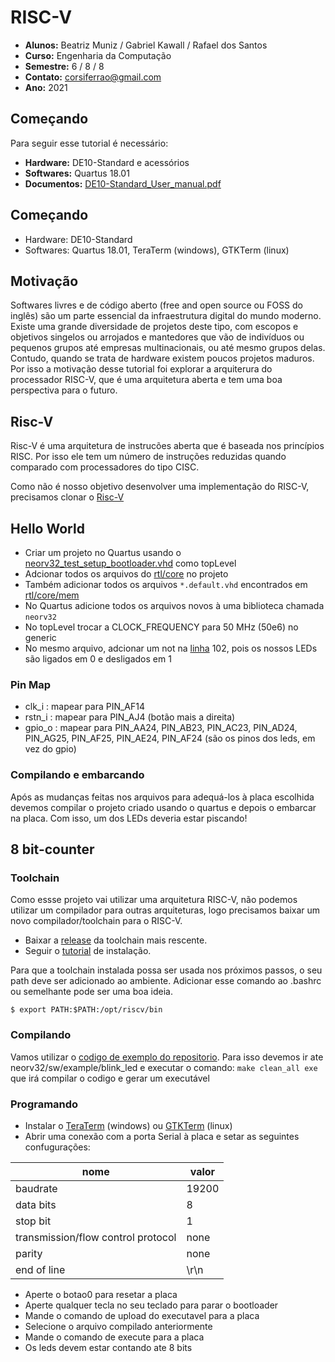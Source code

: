 # RISC-V

- **Alunos:** Beatriz Muniz / Gabriel Kawall / Rafael dos Santos
- **Curso:** Engenharia da Computação
- **Semestre:** 6 / 8 / 8
- **Contato:** corsiferrao@gmail.com
- **Ano:** 2021

## Começando

Para seguir esse tutorial é necessário:

- **Hardware:** DE10-Standard e acessórios
- **Softwares:** Quartus 18.01
- **Documentos:** [DE10-Standard_User_manual.pdf](https://github.com/Insper/DE10-Standard-v.1.3.0-SystemCD/tree/master/Manual)

## Começando

- Hardware: DE10-Standard
- Softwares: Quartus 18.01, TeraTerm (windows), GTKTerm (linux)

## Motivação

Softwares livres e de código aberto (free and open source ou FOSS do inglês) são um parte essencial da infraestrutura digital do mundo moderno. Existe uma grande diversidade de projetos deste tipo, com escopos e objetivos singelos ou arrojados e mantedores que vão de indivíduos ou pequenos grupos até empresas multinacionais, ou até mesmo grupos delas. Contudo, quando se trata de hardware existem poucos projetos maduros. Por isso a motivação desse tutorial foi explorar a arquiterura do processador RISC-V, que é uma arquitetura aberta e tem uma boa perspectiva para o futuro.

## Risc-V

Risc-V é uma arquitetura de instrucões aberta que é baseada nos princípios RISC. Por isso ele tem um número de instruções reduzidas quando comparado com processadores do tipo CISC.

Como não é nosso objetivo desenvolver uma implementação do RISC-V, precisamos clonar o [Risc-V](https://github.com/stnolting/neorv32)

## Hello World

- Criar um projeto no Quartus usando o [neorv32_test_setup_bootloader.vhd](https://github.com/stnolting/neorv32/blob/master/rtl/test_setups/neorv32_test_setup_bootloader.vhd) como topLevel
- Adcionar todos os arquivos do [rtl/core](https://github.com/stnolting/neorv32/tree/master/rtl/core) no projeto
- Também adicionar todos os arquivos `*.default.vhd` encontrados em [rtl/core/mem](https://github.com/stnolting/neorv32/tree/master/rtl/core/mem)
- No Quartus adicione todos os arquivos novos à uma biblioteca chamada `neorv32`
- No topLevel trocar a CLOCK_FREQUENCY para 50 MHz (50e6) no generic
- No mesmo arquivo, adcionar um not na [linha](https://github.com/stnolting/neorv32/blob/master/rtl/test_setups/neorv32_test_setup_bootloader.vhd#L102) 102, pois os nossos LEDs são ligados em 0 e desligados em 1

### Pin Map

- clk_i : mapear para PIN_AF14
- rstn_i : mapear para PIN_AJ4 (botão mais a direita)
- gpio_o : mapear para PIN_AA24, PIN_AB23, PIN_AC23, PIN_AD24, PIN_AG25, PIN_AF25, PIN_AE24, PIN_AF24 (são os pinos dos leds, em vez do gpio)

### Compilando e embarcando

Após as mudanças feitas nos arquivos para adequá-los à placa escolhida devemos compilar o projeto criado usando o quartus e depois o embarcar na placa. Com isso, um dos LEDs deveria estar piscando!

## 8 bit-counter

### Toolchain

Como essse projeto vai utilizar uma arquitetura RISC-V, não podemos utilizar um compilador para outras arquiteturas, logo precisamos baixar um novo compilador/toolchain para o RISC-V.

- Baixar a [release](https://github.com/stnolting/riscv-gcc-prebuilt/releases) da toolchain mais rescente.
- Seguir o [tutorial](https://github.com/stnolting/riscv-gcc-prebuilt/blob/main/README.md) de instalação.

Para que a toolchain instalada possa ser usada nos próximos passos, o seu path deve ser adicionado ao ambiente. Adicionar esse comando ao .bashrc ou semelhante pode ser uma boa ideia.

```
$ export PATH:$PATH:/opt/riscv/bin
```

### Compilando

Vamos utilizar o [codigo de exemplo do repositorio](https://github.com/stnolting/neorv32/blob/master/sw/example/blink_led/main.c).
Para isso devemos ir ate neorv32/sw/example/blink_led e executar o comando: `make clean_all exe` que irá compilar o codigo e gerar um executável

### Programando

- Instalar o [TeraTerm](https://ttssh2.osdn.jp/index.html.en) (windows) ou [GTKTerm](https://github.com/Jeija/gtkterm.git) (linux)
- Abrir uma conexão com a porta Serial à placa e setar as seguintes confugurações:

| nome                               | valor |
| ---------------------------------- | ----- |
| baudrate                           | 19200 |
| data bits                          | 8     |
| stop bit                           | 1     |
| transmission/flow control protocol | none  |
| parity                             | none  |
| end of line                        | \r\n  |

- Aperte o botao0 para resetar a placa
- Aperte qualquer tecla no seu teclado para parar o bootloader
- Mande o comando de upload do executavel para a placa
- Selecione o arquivo compilado anteriormente
- Mande o comando de execute para a placa
- Os leds devem estar contando ate 8 bits

